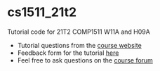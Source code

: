 # cs1511_21t2
Tutorial code for 21T2 COMP1511 W11A and H09A

* Tutorial questions from the [course website](https://cgi.cse.unsw.edu.au/~cs1511/21T2/)
* Feedback form for the tutorial [here](https://forms.gle/uzhqsLyh9drtd85t8)
* Feel free to ask questions on the [course forum](https://discourse.cse.unsw.edu.au/21t2/comp1511/)
